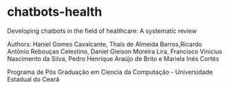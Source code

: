 # chatbots-health
Developing chatbots in the field of healthcare: A systematic review

Authors: Haniel Gomes Cavalcante, Thaís de Almeida Barros,Ricardo Antônio Rebouças Celestino, Daniel Gleison Moreira Lira, Francisco Vinicius Nascimento da Silva, Pedro Henrique Araújo de Brito e Mariela Inés Cortés

Programa de Pós Graduação em Ciencia da Computação - Universidade Estadual do Ceará
